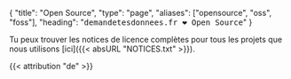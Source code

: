 {
	"title": "Open Source",
	"type": "page",
	"aliases": ["opensource", "oss", "foss"],
	"heading": "<span style='text-align: center; font-family: monospace;'>demandetesdonnees.fr <span class='color-red-600' title='liebt'>❤</span> Open Source</span>"
}

<!-- TODO: Translate. -->

<a id="license-notices"></a>
Tu peux trouver les notices de licence complètes pour tous les projets que nous utilisons [ici]({{< absURL "NOTICES.txt" >}}).

<div class="box box-info">
	{{< attribution "de" >}}
</div>
